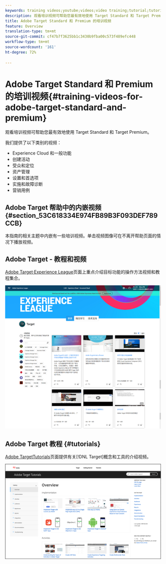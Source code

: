 ```yaml
---
keywords: training videos;youtube;videos;video training;tutorial;tutorials;video
description: 观看培训视频可帮助您最有效地使用 Target Standard 和 Target Premium。
title: Adobe Target Standard 和 Premium 的培训视频
feature: Overview
translation-type: tm+mt
source-git-commit: cf47b7f3625bb1c3430b9fba00c573f489efc448
workflow-type: tm+mt
source-wordcount: '161'
ht-degree: 72%

---
```



# Adobe Target Standard 和 Premium 的培训视频{#training-videos-for-adobe-target-standard-and-premium}

观看培训视频可帮助您最有效地使用 Target Standard 和 Target Premium。

我们提供了以下类别的视频：

* Experience Cloud 和一般功能
* 创建活动
* 受众和定位
* 资产管理
* 设置和首选项
* 实施和故障诊断
* 营销用例

## Adobe Target 帮助中的内嵌视频 {#section_53C618334E974FB89B3F093DEF789CCB}

本指南的相关主题中内嵌有一些培训视频。单击视频图像可在不离开帮助页面的情况下播放视频。

## Adobe Target - 教程和视频

[Adobe Target·Experience League](https://guided.adobe.com/#recommended/solutions/target)页面上重点介绍目标功能的操作方法视频和教程集合。

![Experience League 视频](/help/c-intro/assets/experience-league.png)

## Adobe Target 教程 {#tutorials}

[Adobe TargetTutorials](https://experienceleague.adobe.com/docs/target-learn/tutorials/overview.html)页面提供有关[!DNL Target]概念和工具的介绍视频。

![Adobe Target 教程](/help/c-intro/assets/adobe-target-tutorials-new.png)